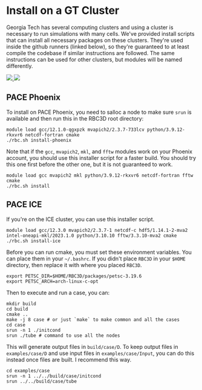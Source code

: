 # Install on a GT Cluster

Georgia Tech has several computing clusters and using a cluster is necessary to run simulations with many cells. We've provided install scripts that can install all necessary packages on these clusters. They're used inside the github runners (linked below), so they're guaranteed to at least compile the codebase if similar instructions are followed. The same instructions can be used for other clusters, but modules will be named differently.


<p align="left">
  <a href="https://github.com/comp-physics/RBC3D/actions/workflows/phoenix.yml">
    <img src="https://github.com/comp-physics/RBC3D/actions/workflows/phoenix.yml/badge.svg" />
  </a>
  <a href="https://github.com/comp-physics/RBC3D/actions/workflows/ice.yml">
    <img src="https://github.com/comp-physics/RBC3D/actions/workflows/ice.yml/badge.svg" />
  </a>
</p>

## PACE Phoenix

To install on PACE Phoenix, you need to salloc a node to make sure `srun` is available and then run this in the RBC3D root directory: 

```shell
module load gcc/12.1.0-qgxpzk mvapich2/2.3.7-733lcv python/3.9.12-rkxvr6 netcdf-fortran cmake
./rbc.sh install-phoenix
```

Note that if the `gcc`, `mvapich2`, `mkl`, and `fftw` modules work on your Phoenix account, you should use this installer script for a faster build. You should try this one first before the other one, but it is not guaranteed to work.

```shell
module load gcc mvapich2 mkl python/3.9.12-rkxvr6 netcdf-fortran fftw cmake
./rbc.sh install
```
## PACE ICE

If you're on the ICE cluster, you can use this installer script.

```shell
module load gcc/12.3.0 mvapich2/2.3.7-1 netcdf-c hdf5/1.14.1-2-mva2 intel-oneapi-mkl/2023.1.0 python/3.10.10 fftw/3.3.10-mva2 cmake
./rbc.sh install-ice
```

Before you can run cmake, you must set these environment variables. You can place them in your `~/.bashrc`. If you didn't place `RBC3D` in your `$HOME` directory, then replace it with where you placed `RBC3D`.

```shell
export PETSC_DIR=$HOME/RBC3D/packages/petsc-3.19.6
export PETSC_ARCH=arch-linux-c-opt
```

Then to execute and run a case, you can:
```shell
mkdir build
cd build
cmake ..
make -j 8 case # or just `make` to make common and all the cases
cd case
srun -n 1 ./initcond
srun ./tube # command to use all the nodes
```

This will generate output files in `build/case/D`. To keep output files in `examples/case/D` and use input files in `examples/case/Input`, you can do this instead once files are built. I recommend this way.

```shell
cd examples/case
srun -n 1 ../../build/case/initcond
srun ../../build/case/tube
```
